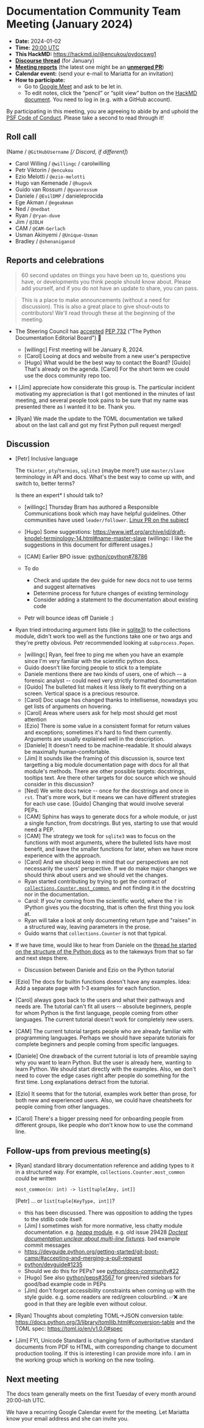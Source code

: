 # Documentation Community Team Meeting (January 2024)

- **Date:** 2024-01-02
- **Time:** [20:00 UTC](https://arewemeetingyet.com/UTC/2024-01-02/20:00/Docs%20Meeting)
- **This HackMD:** https://hackmd.io/@encukou/pydocswg1
- [**Discourse thread**](https://discuss.python.org/t/42191) (for January)
- [**Meeting reports**](https://docs-community.readthedocs.io/en/latest/monthly-meeting/) (the latest one might be an [**unmerged PR**](https://github.com/python/docs-community/pulls))
- **Calendar event:** (send your e-mail to Mariatta for an invitation)
- **How to participate:**
  -  Go to [Google Meet](https://meet.google.com/dii-qrzf-wkw) and ask to be let in.
  -  To edit notes, click the “pencil” or “split view” button on the [HackMD document](https://hackmd.io/@encukou/pydocswg1). You need to log in (e.g. with a GitHub account).

By participating in this meeting, you are agreeing to abide by and uphold the [PSF Code of Conduct](https://www.python.org/psf/codeofconduct/).
Please take a second to read through it!


## Roll call

(Name / `@GitHubUsername` *[/ Discord, if different]*)
- Carol Willing / `@willingc` / carolwilling
- Petr Viktorin / `@encukou`
- Ezio Melotti / `@ezio-melotti`
- Hugo van Kemenade / `@hugovk`
- Guido van Rossum / `@gvanrossum`
- Daniele / `@EvilDMP` / danieleprocida
- Ege Akman / `@egeakman`
- Ned / `@nedbat`
- Ryan / `@ryan-duve`
- Jim / `@JDLH`
- CAM / `@CAM-Gerlach`
- Usman Akinyemi / `@Unique-Usman`
- Bradley / `@shenanigansd`

## Reports and celebrations

> 60 second updates on things you have been up to, questions you have, or developments you think people should know about. Please add yourself, and if you do not have an update to share, you can pass.

> This is a place to make announcements (without a need for discussion). This is also a great place to give shout-outs to contributors! We'll read through these at the beginning of the meeting.

* The Steering Council has [accepted](https://discuss.python.org/t/pep-732-the-python-documentation-editorial-board/36710/9?u=hugovk) [PEP 732](https://peps.python.org/pep-0732/) ("The Python Documentation Editorial Board") 🎉 

   - [willingc] First meeting will be January 8, 2024.
   - [Carol] Looing at docs and website from a new user's perspective
   - [Hugo] What would be the best way to contact the Board? [Guido] That's already on the agenda. [Carol] For the short term we could use the docs community repo too.

* I [Jim] appreciate how considerate this group is. The particular incident motivating my appreciation is that I got mentioned in the minutes of last meeting, and several people took pains to be sure that my name was presented there as I wanted it to be. Thank you.

* [Ryan] We made the update to the TOML documentation we talked about on the last call and got my first Python pull request merged!

## Discussion

- [Petr] Inclusive language

  The `tkinter`, `pty`/`termios`, `sqlite3` (maybe more?) use `master/slave` terminology in API and docs. What's the best way to come up with, and switch to, better terms?

  Is there an expert* I should talk to? 

  - [willingc] Thursday Bram has authored a Responsible Communications book which may have helpful guidelines. Other communities have used `leader/follower`. [Linux PR on the subject](https://git.kernel.org/pub/scm/linux/kernel/git/torvalds/linux.git/commit/?id=49decddd39e5f6132ccd7d9fdc3d7c470b0061bb)
  - [Hugo] Some suggestions: https://www.ietf.org/archive/id/draft-knodel-terminology-14.html#name-master-slave (willingc: I like the suggestions in this document for different usages.)
  - [CAM] Earlier BPO issue: [python/cpython#78786](https://github.com/python/cpython/issues/78786)

  - To do
      - Check and update the dev guide for new docs not to use terms and suggest alternatives
      - Determine process for future changes of existing terminology
      - Consider adding a statement to the documentation about existing code
  - Petr will bounce ideas off Daniele :)


- Ryan tried introducing argument lists (like in [sqlite3](https://docs.python.org/3/library/sqlite3.html#sqlite3.connect)) to the collections module, didn't work too well as the functions take one or two args and they're pretty obvious. Petr recommended looking at `subprocess.Popen`.
  - [willingc] Ryan, feel free to ping me when you have an example since I'm very familiar with the scientific python docs.
  - Guido doesn't like forcing people to stick to a template
  - Daniele mentions there are two kinds of users, one of which -- a forensic analyst -- could need very strictly formatted documentation
  - [Guido] The bulleted list makes it less likely to fit everything on a screen. Vertical space is a precious resource.
  - [Carol] Doc usage has changed thanks to intellisense, nowadays you get lists of arguments on hovering.
  - [Carol] Areas where users ask for help most should get most attention
  - [Ezio] There is some value in a consistent format for return values and exceptions; sometimes it's hard to find them currently. Arguments are usually explained well in the description.
  - [Daniele] It doesn't need to be machine-readable. It should always be maximally human-comfortable.
  - [Jim] It sounds like the framing of this discussion is, source text targetting a big module documentation page with docs for all that module's methods. There are other possible targets: docstrings, tooltips text. Are there other targets for doc source which we should consider in this discussion?
  - [Ned] We write docs twice -- once for the docstrings and once in `rst`. That's more work, but it means we can have different strategies for each use case. [Guido] Changing that would involve several PEPs.
  - [CAM] Sphinx has ways to generate docs for a whole module, or just a single function, from docstrings. But yes, starting to use that would need a PEP.
  - [CAM] The strategy we took for `sqlite3` was to focus on the functions with most arguments, where the bulleted lists have most benefit, and leave the smaller functions for later, when we have more experience with the approach.
  - [Carol] And we should keep in mind that our perspectives are not necessarily the users' perspective. If we do make major changes we should think about users and we should vet the changes.
  - Ryan started contributing by trying to get the contract of [`collections.Counter.most_common`](https://docs.python.org/3/library/collections.html#collections.Counter.most_common), and not finding it in the docstring nor in the documentation.
  - Carol: If you're coming from the scientific world, where the `?` in IPython gives you the docstring, that is often the first thing you look at.
  - Ryan will take a look at only documenting return type and "raises" in a structured way, leaving parameters in the prose.
  - Guido warns that `collections.Counter` is not that typical.

- If we have time, would like to hear from Daniele on the [thread he started on the structure of the Python docs](https://discuss.python.org/t/diataxis-and-python-documentation/41836) as to the takeways from that so far and next steps there.

  - Discussion between Daniele and Ezio on the Python tutorial

- [Ezio] The docs for builtin functions doesn't have any examples. Idea: Add a separate page with 1-3 examples for each function.
- [Carol] always goes back to the users and what their pathways and needs are. The tutorial can't fit all users -- absolute beginners, people for whom Python is the first language, people coming from other languages. The current tutorial doesn't work for completely new users.
- [CAM] The current tutorial targets people who are already familiar with programming languages. Perhaps we should have separate tutorials for complete beginners and people coming from specific languages.
- [Daniele] One drawback of the current tutorial is lots of preamble saying why you want to learn Python. But the user is already here, wanting to learn Python. We should start directly with the examples. Also, we don't need to cover the edge cases right after people do something for the first time. Long explanations detract from the tutorial.
- [Ezio] It seems that for the tutorial, examples work better than prose, for both new and experienced users. Also, we could have cheatsheets for people coming from other languages.
- [Carol] There's a bigger pressing need for onboarding people from different groups, like people who don't know how to use the command line.


## Follow-ups from previous meeting(s)

- [Ryan] standard library documentation reference and adding types to it in a structured way.  For example, `collections.Counter.most_common` could be written

      most_common(n: int) -> list[tuple[Any, int]]
  
  [Petr] ... or `list[tuple[KeyType, int]]`?
  
  - this has been discussed. There was opposition to adding the types to the stdlib code itself.
  - [Jim] I sometimes wish for more normative, less chatty module documentation. e.g. [*heapq* module](https://docs.python.org/3/library/heapq.html). e.g. old issue 29428 [*Doctest documentation unclear about multi-line fixtures*](https://bugs.python.org/issue29428).
 bad example commit messages
  - https://devguide.python.org/getting-started/git-boot-camp/#accepting-and-merging-a-pull-request
  - [python/devguide#1235](https://github.com/python/devguide/pull/1235)
  - Should we do this for PEPs? see [python/docs-community#22](https://github.com/python/docs-community/issues/22)
  - [Hugo] See also [python/peps#3567](https://github.com/python/peps/pull/3567) for green/red sidebars for good/bad example code in PEPs
  - [Jim] don't forget accessibility constraints when coming up with the style guide. e.g. some readers are red/green colourblind. ✅❌ are good in that they are legible even without colour.

- [Ryan] Thoughts about completing TOML->JSON conversion table: https://docs.python.org/3/library/tomllib.html#conversion-table and the TOML spec: https://toml.io/en/v1.0.0#spec

- [Jim] FYI, Unicode Standard is changing form of authoritative standard documents from PDF to HTML, with corresponding change to document production tooling. If this is interesting I can provide more info. I am in the working group which is working on the new tooling.


## Next meeting

The docs team generally meets on the first Tuesday of every month around 20:00-ish UTC.

We have a recurring Google Calendar event for the meeting.
Let Mariatta know your email address and she can invite you.
